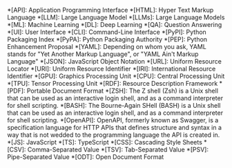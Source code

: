 *[API]: Application Programming Interface
*[HTML]: Hyper Text Markup Language
*[LLM]: Large Language Model
*[LLMs]: Large Language Models
*[ML]: Machine Learning
*[DL]: Deep Learning
*[QA]: Question Answering
*[UI]: User Interface
*[CLI]: Command-Line Interface
*[PyPI]: Python Packaging Index
*[PyPA]: Python Packaging Authority
*[PEP]: Python Enhancement Proposal
*[YAML]: Depending on whom you ask, YAML stands for "Yet Another Markup Language", or "YAML Ain't Markup Language"
*[JSON]: JavaScript Object Notation
*[URL]: Uniform Resource Locator
*[URI]: Uniform Resource Identifier
*[IRI]: International Resource Identifier
*[GPU]: Graphics Processing Unit
*[CPU]: Central Processing Unit
*[TPU]: Tensor Processing Unit
*[RDF]: Resource Description Framework
*[PDF]: Portable Document Format
*[ZSH]: The Z shell (Zsh) is a Unix shell that can be used as an interactive login shell, and as a command interpreter for shell scripting.
*[BASH]: The Bourne-Again SHell (BASH) is a Unix shell that can be used as an interactive login shell, and as a command interpreter for shell scripting.
*[OpenAPI]: OpenAPI, formerly known as Swagger, is a specification language for HTTP APIs that defines structure and syntax in a way that is not wedded to the programming language the API is created in.
*[JS]: JavaScript
*[TS]: TypeScript
*[CSS]: Cascading Style Sheets
*[CSV]: Comma-Separated Value
*[TSV]: Tab-Separated Value
*[PSV]: Pipe-Separated Value
*[ODT]: Open Document Format
